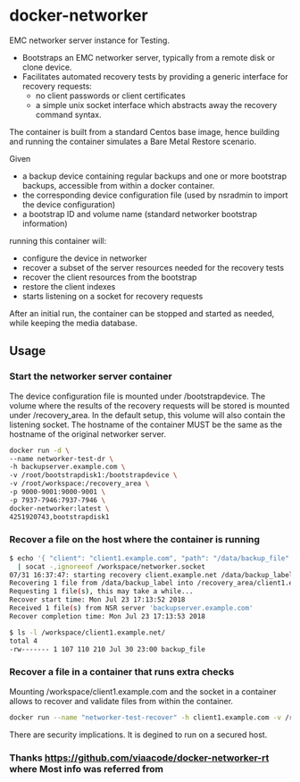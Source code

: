 # docker-networker

EMC networker server instance for Testing.

- Bootstraps an EMC networker server, typically from a remote disk or clone device.
- Facilitates automated recovery tests by providing a generic interface for recovery requests:
  - no client passwords or client certificates
  - a simple unix socket interface which abstracts away the recovery command syntax.

The container is built from a standard Centos base image, hence building and
running the container simulates a Bare Metal Restore scenario.

Given
- a backup device containing regular backups and one or more bootstrap backups, accessible from within a docker container.
- the corresponding device configuration file (used by nsradmin to import the device configuration)
- a bootstrap ID and volume name (standard networker bootstrap information)

running this container will:
- configure the device in networker
- recover a subset of the server resources needed for the recovery tests
- recover the client resources from the bootstrap
- restore the client indexes
- starts listening on a socket for recovery requests

After an initial run, the container can be stopped and started as needed, while
keeping the media database.

## Usage

### Start the networker server container

The device configuration file is mounted under /bootstrapdevice.
The volume where the results of the recovery requests will be stored is mounted under /recovery_area.
In the default setup, this volume will also contain the listening socket.
The hostname of the container MUST be the same as the hostname of the original networker server.
```bash
docker run -d \
--name networker-test-dr \
-h backupserver.example.com \
-v /root/bootstrapdisk1:/bootstrapdevice \
-v /root/workspace:/recovery_area \
-p 9000-9001:9000-9001 \
-p 7937-7946:7937-7946 \
docker-networker:latest \
4251920743,bootstrapdisk1
```

### Recover a file on the host where the container is running

```bash
$ echo '{ "client": "client1.example.com", "path": "/data/backup_file" }' \
  | socat -,ignoreeof /workspace/networker.socket
07/31 16:37:47: starting recovery client.example.net /data/backup_label
Recovering 1 file from /data/backup_label into /recovery_area/client1.example.com
Requesting 1 file(s), this may take a while...
Recover start time: Mon Jul 23 17:13:52 2018
Received 1 file(s) from NSR server 'backupserver.example.com'
Recover completion time: Mon Jul 23 17:13:53 2018

$ ls -l /workspace/client1.example.net/
total 4
-rw------- 1 107 110 210 Jul 30 23:00 backup_file

```

### Recover a file in a container that runs extra checks

Mounting /workspace/client1.example.com and the socket in a container allows to recover and validate files from within the container.

```bash
docker run --name "networker-test-recover" -h client1.example.com -v /root/workspace/client1.example.com:/recovery_area -v /root/workspace/networker.socket:/recovery_socket docker-networker:latest

```

There are security implications. It is degined to run on a secured host.


### Thanks https://github.com/viaacode/docker-networker-rt where Most info was referred from
